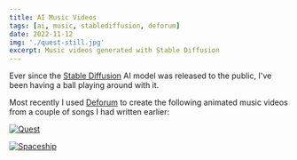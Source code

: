 ```yaml
---
title: AI Music Videos
tags: [ai, music, stablediffusion, deforum]
date: 2022-11-12
img: './quest-still.jpg'
excerpt: Music videos generated with Stable Diffusion
---
```


Ever since the [Stable Diffusion](https://huggingface.co/spaces/stabilityai/stable-diffusion) AI model was released to the public, I've been having a ball playing around with it.

Most recently I used [Deforum](https://docs.google.com/document/d/1RrQv7FntzOuLg4ohjRZPVL7iptIyBhwwbcEYEW2OfcI/edit) to create the following animated music videos from a couple of songs I had written earlier:

[![Quest](https://img.youtube.com/vi/_tHkj88Kxgk/0.jpg)](https://www.youtube.com/watch?v=_tHkj88Kxgk 'Quest')

[![Spaceship](https://img.youtube.com/vi/E3L_D66uSow/0.jpg)](https://www.youtube.com/watch?v=E3L_D66uSow 'Spaceship')
